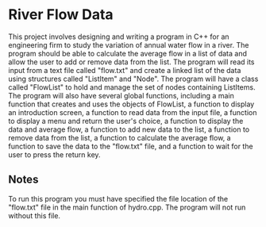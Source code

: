 # River Flow Data

This project involves designing and writing a program in C++ for an engineering firm to study the variation of annual water flow in a river. The program should be able to calculate the average flow in a list of data and allow the user to add or remove data from the list. The program will read its input from a text file called "flow.txt" and create a linked list of the data using structures called "ListItem" and "Node". The program will have a class called "FlowList" to hold and manage the set of nodes containing ListItems. The program will also have several global functions, including a main function that creates and uses the objects of FlowList, a function to display an introduction screen, a function to read data from the input file, a function to display a menu and return the user's choice, a function to display the data and average flow, a function to add new data to the list, a function to remove data from the list, a function to calculate the average flow, a function to save the data to the "flow.txt" file, and a function to wait for the user to press the return key.

## Notes

To run this program you must have specified the file location of the "flow.txt" file in the main function of hydro.cpp. The program will not run without this file.